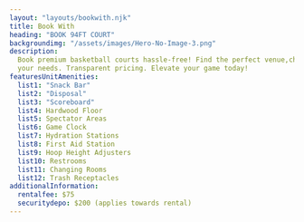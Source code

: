 ```yaml
---
layout: "layouts/bookwith.njk"
title: Book With
heading: "BOOK 94FT COURT"
backgroundimg: "/assets/images/Hero-No-Image-3.png"
description:
  Book premium basketball courts hassle-free! Find the perfect venue,check availability, and secure your slot swiftly. Tailor rentals to
  your needs. Transparent pricing. Elevate your game today!
featuresUnitAmenities:
  list1: "Snack Bar"
  list2: "Disposal"
  list3: "Scoreboard"
  list4: Hardwood Floor
  list5: Spectator Areas
  list6: Game Clock
  list7: Hydration Stations
  list8: First Aid Station
  list9: Hoop Height Adjusters
  list10: Restrooms
  list11: Changing Rooms
  list12: Trash Receptacles
additionalInformation:
  rentalfee: $75
  securitydepo: $200 (applies towards rental)
---
```

